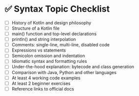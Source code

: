 # ✅ Syntax Topic Checklist

- [ ] History of Kotlin and design philosophy
- [ ] Structure of a Kotlin file
- [ ] main() function and top-level declarations
- [ ] println() and string interpolation
- [ ] Comments: single-line, multi-line, disabled code
- [ ] Expressions vs statements
- [ ] Semicolon omission and indentation
- [ ] Idiomatic syntax and formatting rules
- [ ] Under-the-hood explanation: bytecode and class generation
- [ ] Comparison with Java, Python and other languages
- [ ] At least 4 working code examples
- [ ] At least 2 beginner exercises
- [ ] Reference links to official docs
